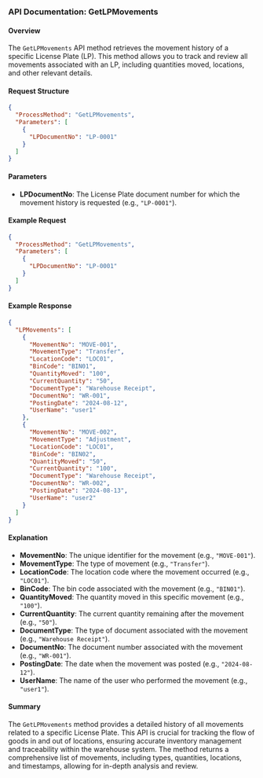 ### API Documentation: GetLPMovements

#### Overview
The `GetLPMovements` API method retrieves the movement history of a specific License Plate (LP). This method allows you to track and review all movements associated with an LP, including quantities moved, locations, and other relevant details.

#### Request Structure
```json
{
  "ProcessMethod": "GetLPMovements",
  "Parameters": [
    {
      "LPDocumentNo": "LP-0001"
    }
  ]
}
```

#### Parameters
- **LPDocumentNo**: The License Plate document number for which the movement history is requested (e.g., `"LP-0001"`).

#### Example Request
```json
{
  "ProcessMethod": "GetLPMovements",
  "Parameters": [
    {
      "LPDocumentNo": "LP-0001"
    }
  ]
}
```

#### Example Response
```json
{
  "LPMovements": [
    {
      "MovementNo": "MOVE-001",
      "MovementType": "Transfer",
      "LocationCode": "LOC01",
      "BinCode": "BIN01",
      "QuantityMoved": "100",
      "CurrentQuantity": "50",
      "DocumentType": "Warehouse Receipt",
      "DocumentNo": "WR-001",
      "PostingDate": "2024-08-12",
      "UserName": "user1"
    },
    {
      "MovementNo": "MOVE-002",
      "MovementType": "Adjustment",
      "LocationCode": "LOC01",
      "BinCode": "BIN02",
      "QuantityMoved": "50",
      "CurrentQuantity": "100",
      "DocumentType": "Warehouse Receipt",
      "DocumentNo": "WR-002",
      "PostingDate": "2024-08-13",
      "UserName": "user2"
    }
  ]
}
```

#### Explanation
- **MovementNo**: The unique identifier for the movement (e.g., `"MOVE-001"`).
- **MovementType**: The type of movement (e.g., `"Transfer"`).
- **LocationCode**: The location code where the movement occurred (e.g., `"LOC01"`).
- **BinCode**: The bin code associated with the movement (e.g., `"BIN01"`).
- **QuantityMoved**: The quantity moved in this specific movement (e.g., `"100"`).
- **CurrentQuantity**: The current quantity remaining after the movement (e.g., `"50"`).
- **DocumentType**: The type of document associated with the movement (e.g., `"Warehouse Receipt"`).
- **DocumentNo**: The document number associated with the movement (e.g., `"WR-001"`).
- **PostingDate**: The date when the movement was posted (e.g., `"2024-08-12"`).
- **UserName**: The name of the user who performed the movement (e.g., `"user1"`).

#### Summary
The `GetLPMovements` method provides a detailed history of all movements related to a specific License Plate. This API is crucial for tracking the flow of goods in and out of locations, ensuring accurate inventory management and traceability within the warehouse system. The method returns a comprehensive list of movements, including types, quantities, locations, and timestamps, allowing for in-depth analysis and review.